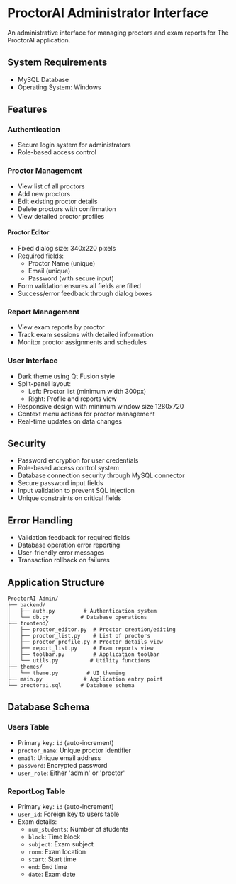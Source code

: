 # ProctorAI Administrator Interface

An administrative interface for managing proctors and exam reports for The ProctorAI application.

## System Requirements

- MySQL Database
- Operating System: Windows

## Features

### Authentication

- Secure login system for administrators
- Role-based access control

### Proctor Management

- View list of all proctors
- Add new proctors
- Edit existing proctor details
- Delete proctors with confirmation
- View detailed proctor profiles

#### Proctor Editor

- Fixed dialog size: 340x220 pixels
- Required fields:
  - Proctor Name (unique)
  - Email (unique)
  - Password (with secure input)
- Form validation ensures all fields are filled
- Success/error feedback through dialog boxes

### Report Management

- View exam reports by proctor
- Track exam sessions with detailed information
- Monitor proctor assignments and schedules

### User Interface

- Dark theme using Qt Fusion style
- Split-panel layout:
  - Left: Proctor list (minimum width 300px)
  - Right: Profile and reports view
- Responsive design with minimum window size 1280x720
- Context menu actions for proctor management
- Real-time updates on data changes

## Security

- Password encryption for user credentials
- Role-based access control system
- Database connection security through MySQL connector
- Secure password input fields
- Input validation to prevent SQL injection
- Unique constraints on critical fields

## Error Handling

- Validation feedback for required fields
- Database operation error reporting
- User-friendly error messages
- Transaction rollback on failures

## Application Structure

```File Structure
ProctorAI-Admin/
├── backend/
│   ├── auth.py         # Authentication system
│   └── db.py          # Database operations
├── frontend/
│   ├── proctor_editor.py  # Proctor creation/editing
│   ├── proctor_list.py    # List of proctors
│   ├── proctor_profile.py # Proctor details view
│   ├── report_list.py     # Exam reports view
│   ├── toolbar.py         # Application toolbar
│   └── utils.py          # Utility functions
├── themes/
│   └── theme.py         # UI theming
├── main.py             # Application entry point
└── proctorai.sql      # Database schema
```

## Database Schema

### Users Table

- Primary key: `id` (auto-increment)
- `proctor_name`: Unique proctor identifier
- `email`: Unique email address
- `password`: Encrypted password
- `user_role`: Either 'admin' or 'proctor'

### ReportLog Table

- Primary key: `id` (auto-increment)
- `user_id`: Foreign key to users table
- Exam details:
  - `num_students`: Number of students
  - `block`: Time block
  - `subject`: Exam subject
  - `room`: Exam location
  - `start`: Start time
  - `end`: End time
  - `date`: Exam date
